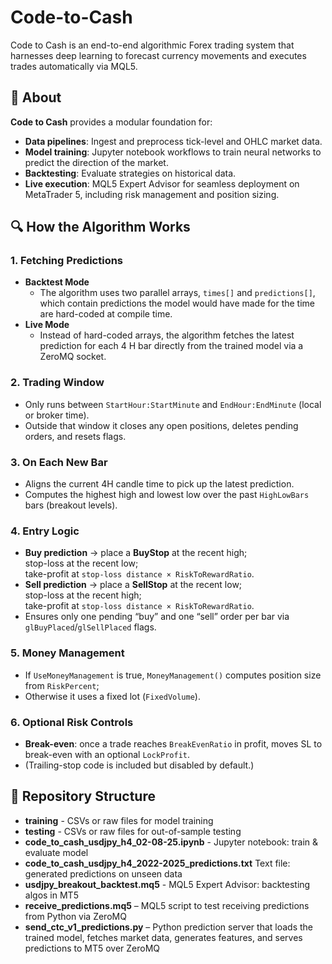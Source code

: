 # Code-to-Cash
Code to Cash is an end-to-end algorithmic Forex trading system that harnesses deep learning to forecast currency movements and executes trades automatically via MQL5.
## 📖 About
**Code to Cash** provides a modular foundation for:
- **Data pipelines**: Ingest and preprocess tick-level and OHLC market data.
- **Model training**: Jupyter notebook workflows to train neural networks to predict the direction of the market.
- **Backtesting**: Evaluate strategies on historical data.
- **Live execution**: MQL5 Expert Advisor for seamless deployment on MetaTrader 5, including risk management and position sizing.
## 🔍 How the Algorithm Works
### 1. Fetching Predictions
- **Backtest Mode**  
  - The algorithm uses two parallel arrays, `times[]` and `predictions[]`, which contain predictions the model would have made for the time are hard-coded at compile time.  
- **Live Mode**  
  - Instead of hard-coded arrays, the algorithm fetches the latest prediction for each 4 H bar directly from the trained model via a ZeroMQ socket.
### 2. Trading Window  
   - Only runs between `StartHour:StartMinute` and `EndHour:EndMinute` (local or broker time).  
   - Outside that window it closes any open positions, deletes pending orders, and resets flags.
### 3. On Each New Bar
   - Aligns the current 4H candle time to pick up the latest prediction.  
   - Computes the highest high and lowest low over the past `HighLowBars` bars (breakout levels).
### 4. Entry Logic
   - **Buy prediction** → place a **BuyStop** at the recent high;  
     stop-loss at the recent low;  
     take-profit at `stop-loss distance × RiskToRewardRatio`.  
   - **Sell prediction** → place a **SellStop** at the recent low;  
     stop-loss at the recent high;  
     take-profit at `stop-loss distance × RiskToRewardRatio`.  
   - Ensures only one pending “buy” and one “sell” order per bar via `glBuyPlaced`/`glSellPlaced` flags.
### 5. Money Management
   - If `UseMoneyManagement` is true, `MoneyManagement()` computes position size from `RiskPercent`;  
   - Otherwise it uses a fixed lot (`FixedVolume`).
### 6. Optional Risk Controls
   - **Break-even**: once a trade reaches `BreakEvenRatio` in profit, moves SL to break-even with an optional `LockProfit`.  
   - (Trailing-stop code is included but disabled by default.)


## 📂 Repository Structure
- **training** - CSVs or raw files for model training
- **testing** - CSVs or raw files for out-of-sample testing
- **code_to_cash_usdjpy_h4_02-08-25.ipynb** - Jupyter notebook: train & evaluate model
- **code_to_cash_usdjpy_h4_2022-2025_predictions.txt** Text file: generated predictions on unseen data
- **usdjpy_breakout_backtest.mq5** - MQL5 Expert Advisor: backtesting algos in MT5
- **receive_predictions.mq5** – MQL5 script to test receiving predictions from Python via ZeroMQ  
- **send_ctc_v1_predictions.py** – Python prediction server that loads the trained model, fetches market data, generates features, and serves predictions to MT5 over ZeroMQ  
